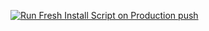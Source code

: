 [![Run Fresh Install Script on Production push](https://github.com/tluhk/HK-Tunniplaan/actions/workflows/install.yml/badge.svg?branch=Production&event=push)](https://github.com/tluhk/HK-Tunniplaan/actions/workflows/install.yml)
